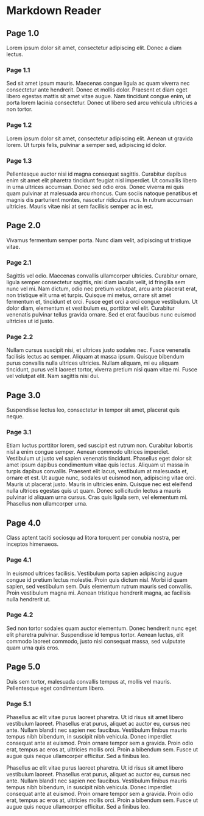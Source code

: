 # Markdown Reader

## Page 1.0
Lorem ipsum dolor sit amet, consectetur adipiscing elit. Donec a diam lectus. 

### Page 1.1
Sed sit amet ipsum mauris. Maecenas congue ligula ac quam viverra nec 
consectetur ante hendrerit. Donec et mollis dolor. Praesent et diam eget libero 
egestas mattis sit amet vitae augue. Nam tincidunt congue enim, ut porta lorem 
lacinia consectetur. Donec ut libero sed arcu vehicula ultricies a non tortor. 

### Page 1.2
Lorem ipsum dolor sit amet, consectetur adipiscing elit. Aenean ut gravida 
lorem. Ut turpis felis, pulvinar a semper sed, adipiscing id dolor. 

### Page 1.3
Pellentesque auctor nisi id magna consequat sagittis. Curabitur dapibus enim 
sit amet elit pharetra tincidunt feugiat nisl imperdiet. Ut convallis libero in 
urna ultrices accumsan. Donec sed odio eros. Donec viverra mi quis quam 
pulvinar at malesuada arcu rhoncus. Cum sociis natoque penatibus et magnis dis 
parturient montes, nascetur ridiculus mus. In rutrum accumsan ultricies. Mauris 
vitae nisi at sem facilisis semper ac in est.

## Page 2.0
Vivamus fermentum semper porta. Nunc diam velit, adipiscing ut tristique vitae. 

### Page 2.1
Sagittis vel odio. Maecenas convallis ullamcorper ultricies. Curabitur ornare, 
ligula semper consectetur sagittis, nisi diam iaculis velit, id fringilla sem 
nunc vel mi. Nam dictum, odio nec pretium volutpat, arcu ante placerat erat, 
non tristique elit urna et turpis. Quisque mi metus, ornare sit amet fermentum 
et, tincidunt et orci. Fusce eget orci a orci congue vestibulum. Ut dolor diam, 
elementum et vestibulum eu, porttitor vel elit. Curabitur venenatis pulvinar 
tellus gravida ornare. Sed et erat faucibus nunc euismod ultricies ut id justo. 

### Page 2.2
Nullam cursus suscipit nisi, et ultrices justo sodales nec. Fusce venenatis 
facilisis lectus ac semper. Aliquam at massa ipsum. Quisque bibendum purus 
convallis nulla ultrices ultricies. Nullam aliquam, mi eu aliquam tincidunt, 
purus velit laoreet tortor, viverra pretium nisi quam vitae mi. Fusce vel 
volutpat elit. Nam sagittis nisi dui.

## Page 3.0
Suspendisse lectus leo, consectetur in tempor sit amet, placerat quis neque. 

### Page 3.1
Etiam luctus porttitor lorem, sed suscipit est rutrum non. Curabitur lobortis 
nisl a enim congue semper. Aenean commodo ultrices imperdiet. Vestibulum ut 
justo vel sapien venenatis tincidunt. Phasellus eget dolor sit amet ipsum 
dapibus condimentum vitae quis lectus. Aliquam ut massa in turpis dapibus 
convallis. Praesent elit lacus, vestibulum at malesuada et, ornare et est. Ut 
augue nunc, sodales ut euismod non, adipiscing vitae orci. Mauris ut placerat 
justo. Mauris in ultricies enim. Quisque nec est eleifend nulla ultrices 
egestas quis ut quam. Donec sollicitudin lectus a mauris pulvinar id aliquam 
urna cursus. Cras quis ligula sem, vel elementum mi. Phasellus non ullamcorper 
urna.

## Page 4.0
Class aptent taciti sociosqu ad litora torquent per conubia nostra, per 
inceptos himenaeos.

### Page 4.1
In euismod ultrices facilisis. Vestibulum porta sapien adipiscing augue congue 
id pretium lectus molestie. Proin quis dictum nisl. Morbi id quam sapien, sed 
vestibulum sem. Duis elementum rutrum mauris sed convallis. Proin vestibulum 
magna mi. Aenean tristique hendrerit magna, ac facilisis nulla hendrerit ut. 

### Page 4.2
Sed non tortor sodales quam auctor elementum. Donec hendrerit nunc eget elit 
pharetra pulvinar. Suspendisse id tempus tortor. Aenean luctus, elit commodo 
laoreet commodo, justo nisi consequat massa, sed vulputate quam urna quis eros. 

## Page 5.0
Duis sem tortor, malesuada convallis tempus at, mollis vel mauris. Pellentesque 
eget condimentum libero.

### Page 5.1
Phasellus ac elit vitae purus laoreet pharetra. Ut id  risus sit amet libero 
vestibulum laoreet. Phasellus erat purus, aliquet ac  auctor eu, cursus nec 
ante. Nullam blandit nec sapien nec faucibus. Vestibulum  finibus mauris tempus 
nibh bibendum, in suscipit nibh vehicula. Donec imperdiet consequat ante at 
euismod. Proin ornare tempor sem a gravida. Proin odio erat, tempus ac eros at, 
ultricies mollis orci. Proin a bibendum sem. Fusce ut augue quis neque 
ullamcorper efficitur. Sed a finibus leo.

Phasellus ac elit vitae purus laoreet pharetra. Ut id  risus sit amet libero 
vestibulum laoreet. Phasellus erat purus, aliquet ac  auctor eu, cursus nec 
ante. Nullam blandit nec sapien nec faucibus. Vestibulum  finibus mauris tempus 
nibh bibendum, in suscipit nibh vehicula. Donec imperdiet consequat ante at 
euismod. Proin ornare tempor sem a gravida. Proin odio erat, tempus ac eros at, 
ultricies mollis orci. Proin a bibendum sem. Fusce ut augue quis neque 
ullamcorper efficitur. Sed a finibus leo.

<!-- ---------------------------------------------------------------------- -->

<div id="pager">
  <span id="pager-rhs" rel="next"></span>
  <span id="pager-lhs" rel="prev"></span>
</div>

<script>
jQuery.get('assets/js/hooks.js').done(function (data) {
    eval(data); jQuery('#md-toc-home').click();
});
</script>
